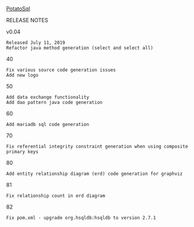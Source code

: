 [PotatoSql](https://xjrga.github.io/potatosql "Potatosql: Learning Software for Database Design")

RELEASE NOTES

v0.04

    Released July 11, 2019
    Refactor java method generation (select and select all)

40

    Fix various source code generation issues
    Add new logo

50

    Add data exchange functionality
    Add dao pattern java code generation

60

    Add mariadb sql code generation

70

    Fix referential integrity constraint generation when using composite primary keys

80

    Add entity relationship diagram (erd) code generation for graphviz

81

    Fix relationship count in erd diagram

82

    Fix pom.xml - upgrade org.hsqldb:hsqldb to version 2.7.1
